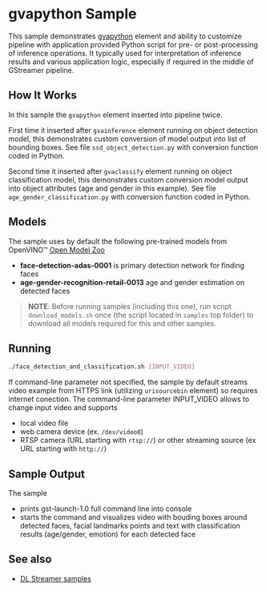 # gvapython Sample

This sample demonstrates [gvapython](https://github.com/openvinotoolkit/dlstreamer_gst/wiki/gvapython) element and ability to customize pipeline with application provided Python script for pre- or post-processing of inference operations. It typically used for interpretation of inference results and various application logic, especially if required in the middle of GStreamer pipeline.

## How It Works
 In this sample the `gvapython` element inserted into pipeline twice.
 
 First time it inserted after `gvainference` element running on object detection model, this demonstrates custom conversion of model output into list of bounding boxes. See file `ssd_object_detection.py` with conversion function coded in Python.
 
 Second time it inserted after `gvaclassify` element running on object classification model, this demonstrates custom conversion model output into object attributes (age and gender in this example). See file `age_gender_classification.py` with conversion function coded in Python.

## Models

The sample uses by default the following pre-trained models from OpenVINO™ [Open Model Zoo](https://github.com/openvinotoolkit/open_model_zoo)
*   __face-detection-adas-0001__ is primary detection network for finding faces
*   __age-gender-recognition-retail-0013__ age and gender estimation on detected faces

> **NOTE**: Before running samples (including this one), run script `download_models.sh` once (the script located in `samples` top folder) to download all models required for this and other samples.

## Running

```sh
./face_detection_and_classification.sh [INPUT_VIDEO]
```

If command-line parameter not specified, the sample by default streams video example from HTTPS link (utilizing `urisourcebin` element) so requires internet conection.
The command-line parameter INPUT_VIDEO allows to change input video and supports
* local video file
* web camera device (ex. `/dev/video0`)
* RTSP camera (URL starting with `rtsp://`) or other streaming source (ex URL starting with `http://`)

## Sample Output

The sample
* prints gst-launch-1.0 full command line into console
* starts the command and visualizes video with bouding boxes around detected faces, facial landmarks points and text with classification results (age/gender, emotion) for each detected face

## See also
* [DL Streamer samples](../../../README.md)
